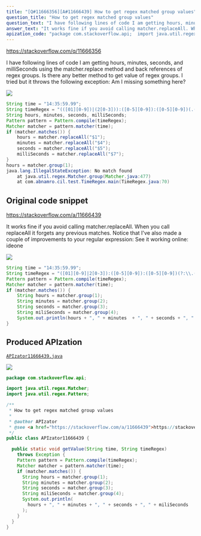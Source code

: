 ```yaml
---
title: "[Q#11666356][A#11666439] How to get regex matched group values"
question_title: "How to get regex matched group values"
question_text: "I have following lines of code I am getting hours, minutes, seconds, and milliSeconds using the matcher.replace method and back references of regex groups.  Is there any better method to get value of regex groups. I tried but it throws the following exception: Am I missing something here?"
answer_text: "It works fine if you avoid calling matcher.replaceAll. When you call replaceAll it forgets any previous matches. Notice that I've also made a couple of improvements to your regular expression: See it working online: ideone"
apization_code: "package com.stackoverflow.api;  import java.util.regex.Matcher; import java.util.regex.Pattern;  /**  * How to get regex matched group values  *  * @author APIzator  * @see <a href=\"https://stackoverflow.com/a/11666439\">https://stackoverflow.com/a/11666439</a>  */ public class APIzator11666439 {    public static void getValue(String time, String timeRegex)     throws Exception {     Pattern pattern = Pattern.compile(timeRegex);     Matcher matcher = pattern.matcher(time);     if (matcher.matches()) {       String hours = matcher.group(1);       String minutes = matcher.group(2);       String seconds = matcher.group(3);       String miliSeconds = matcher.group(4);       System.out.println(         hours + \", \" + minutes + \", \" + seconds + \", \" + miliSeconds       );     }   } }"
---
```


https://stackoverflow.com/q/11666356

I have following lines of code
I am getting hours, minutes, seconds, and milliSeconds using the matcher.replace method and back references of regex groups.  Is there any better method to get value of regex groups. I tried
but it throws the following exception:
Am I missing something here?


<div class="code-logo"><img src="/stackoverflow.png" /></div>

```java
String time = "14:35:59.99";
String timeRegex = "(([01][0-9])|(2[0-3])):([0-5][0-9]):([0-5][0-9])(.([0-9]{1,3}))?";
String hours, minutes, seconds, milliSeconds;
Pattern pattern = Pattern.compile(timeRegex);
Matcher matcher = pattern.matcher(time);
if (matcher.matches()) {
    hours = matcher.replaceAll("$1");
    minutes = matcher.replaceAll("$4");
    seconds = matcher.replaceAll("$5");
    milliSeconds = matcher.replaceAll("$7");
}
hours = matcher.group(1);
java.lang.IllegalStateException: No match found
    at java.util.regex.Matcher.group(Matcher.java:477)
    at com.abnamro.cil.test.TimeRegex.main(TimeRegex.java:70)
```


## Original code snippet

https://stackoverflow.com/a/11666439

It works fine if you avoid calling matcher.replaceAll. When you call replaceAll it forgets any previous matches.
Notice that I&#x27;ve also made a couple of improvements to your regular expression:
See it working online: ideone

<div class="code-logo"><img src="/stackoverflow.png" /></div>

```java
String time = "14:35:59.99";
String timeRegex = "([01][0-9]|2[0-3]):([0-5][0-9]):([0-5][0-9])(?:\\.([0-9]{1,3}))?";
Pattern pattern = Pattern.compile(timeRegex);
Matcher matcher = pattern.matcher(time);
if (matcher.matches()) {
    String hours = matcher.group(1);
    String minutes = matcher.group(2);
    String seconds = matcher.group(3);
    String miliSeconds = matcher.group(4);
    System.out.println(hours + ", " + minutes  + ", " + seconds + ", " + miliSeconds);
}
```

## Produced APIzation

[`APIzator11666439.java`](https://github.com/pasqualesalza/apization-temp-data/raw/master/search/APIzator11666439.java)

<div class="code-logo"><img src="/apizator.png" /></div>

```java
package com.stackoverflow.api;

import java.util.regex.Matcher;
import java.util.regex.Pattern;

/**
 * How to get regex matched group values
 *
 * @author APIzator
 * @see <a href="https://stackoverflow.com/a/11666439">https://stackoverflow.com/a/11666439</a>
 */
public class APIzator11666439 {

  public static void getValue(String time, String timeRegex)
    throws Exception {
    Pattern pattern = Pattern.compile(timeRegex);
    Matcher matcher = pattern.matcher(time);
    if (matcher.matches()) {
      String hours = matcher.group(1);
      String minutes = matcher.group(2);
      String seconds = matcher.group(3);
      String miliSeconds = matcher.group(4);
      System.out.println(
        hours + ", " + minutes + ", " + seconds + ", " + miliSeconds
      );
    }
  }
}

```